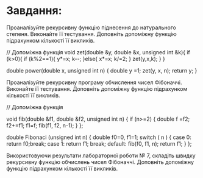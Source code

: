 # Завдання:
Проаналізуйте рекурсивну функцію піднесення до натурального степеня. Виконайте її тестування. Доповніть допоміжну функцію підрахунком кількості її викликів.

// Допоміжна функція
void zet(double &y, double &x, unsigned int &k){
  if (k>0){
    if (k%2==1){
      y*=x; k--;
    }else{
      x*=x; k/=2;
   }
   zet(y,x,k);
  }
}

double power(double x, unsigned int n)
{
double y =1;
zet(y, x, n);
return y;
}

Проаналізуйте рекурсивну програму обчислення чисел Фібоначчі. Виконайте її тестування. Доповніть допоміжну функцію підрахунком кількості її викликів.

// Допоміжна функція

void fib(double &f1, double &f2, unsigned int n)
{
if (n>=2)
{
double f =f2; f2+=f1; f1=f;
fib(f1, f2, n-1);
}
};

double Fibonaci (unsigned int n)
{
double f0=0, f1=1;
switch ( n )
{
case 0:
return f0;break;
case 1:
return f1; break;
default:
fib(f0, f1, n);
return f1;
}
};

Використовуючи результати лабораторної роботи № 7, складіть швидку рекурсивну функцію обчислень чисел Фібоначчі. Доповніть допоміжну функцію підрахунком кількості її викликів.
